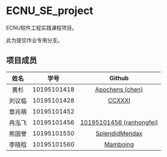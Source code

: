 # ECNU_SE_project

ECNU软件工程实践课程项目。

此为提交作业专用分支。<!--因为不想在把app部署到服务器或者其他哪里时，把作业文件一起拉过去。-->

## 项目成员

|  姓名  |    学号     |                            Github                            |
| :----: | :---------: | :----------------------------------------------------------: |
|  黄杉  | 10195101418 | [Apochens (chen)](https://github.com/Apochens)  |
| 刘议临 | 10195101428 |       [CCXXXI](https://github.com/CCXXXI)       |
| 章兆萌 | 10195101452 |                        <!--没回复-->                         |
| 冉泓飞 | 10195101456 | [10195101456 (ranhongfei)](https://github.com/10195101456) |
| 熊国誉 | 10195101550 | [SplendidMendax](https://github.com/SplendidMendax) |
| 李晓晗 | 10195101560 |     [Mamboing](https://github.com/Mamboing)     |
